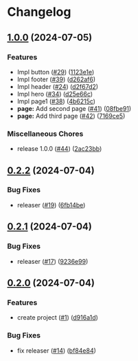 # Changelog

## [1.0.0](https://github.com/halcyon-org/belifeline-lp/compare/belifeline-lp-v0.2.2...belifeline-lp-v1.0.0) (2024-07-05)


### Features

* Impl button ([#29](https://github.com/halcyon-org/belifeline-lp/issues/29)) ([1123e1e](https://github.com/halcyon-org/belifeline-lp/commit/1123e1edaabf30f050817fb9acfaf1f776805608))
* Impl footer ([#39](https://github.com/halcyon-org/belifeline-lp/issues/39)) ([d262af6](https://github.com/halcyon-org/belifeline-lp/commit/d262af68e4d8bcb0ff54c3b46c598cfe3bd57ba7))
* Impl header ([#24](https://github.com/halcyon-org/belifeline-lp/issues/24)) ([d2f67d2](https://github.com/halcyon-org/belifeline-lp/commit/d2f67d2b10047c38b7778d4b575eafb765082afa))
* Impl hero ([#34](https://github.com/halcyon-org/belifeline-lp/issues/34)) ([d25e66c](https://github.com/halcyon-org/belifeline-lp/commit/d25e66cf493b50e8dd236ce4330eb7a99f36e17e))
* Impl page1 ([#38](https://github.com/halcyon-org/belifeline-lp/issues/38)) ([4b6215c](https://github.com/halcyon-org/belifeline-lp/commit/4b6215cfb54eca703b3a3510901bd4e80dcd6c3e))
* **page:** Add second page ([#41](https://github.com/halcyon-org/belifeline-lp/issues/41)) ([08fbe91](https://github.com/halcyon-org/belifeline-lp/commit/08fbe91d3428c99b5dae9c02776a2a28b0f6ac0f))
* **page:** Add third page ([#42](https://github.com/halcyon-org/belifeline-lp/issues/42)) ([7169ce5](https://github.com/halcyon-org/belifeline-lp/commit/7169ce53c6785fa387d03342776e644b6980eff1))


### Miscellaneous Chores

* release 1.0.0 ([#44](https://github.com/halcyon-org/belifeline-lp/issues/44)) ([2ac23bb](https://github.com/halcyon-org/belifeline-lp/commit/2ac23bb374bd17c15db3b53d0204c1e08510998b))

## [0.2.2](https://github.com/halcyon-org/belifeline-lp/compare/belifeline-lp-v0.2.1...belifeline-lp-v0.2.2) (2024-07-04)


### Bug Fixes

* releaser ([#19](https://github.com/halcyon-org/belifeline-lp/issues/19)) ([6fb14be](https://github.com/halcyon-org/belifeline-lp/commit/6fb14bee5aad604f49932491392095eac9ab9071))

## [0.2.1](https://github.com/halcyon-org/belifeline-lp/compare/belifeline-lp-v0.2.0...belifeline-lp-v0.2.1) (2024-07-04)


### Bug Fixes

* releaser ([#17](https://github.com/halcyon-org/belifeline-lp/issues/17)) ([9236e99](https://github.com/halcyon-org/belifeline-lp/commit/9236e99b139948b53a409c4b803087bd74ba3a05))

## [0.2.0](https://github.com/halcyon-org/belifeline-lp/compare/belifeline-lp-v0.1.0...belifeline-lp-v0.2.0) (2024-07-04)


### Features

* create project ([#1](https://github.com/halcyon-org/belifeline-lp/issues/1)) ([d916a1d](https://github.com/halcyon-org/belifeline-lp/commit/d916a1d4cfb8d0d0786fd50c65e820d9c6fc28fd))


### Bug Fixes

* fix releaser ([#14](https://github.com/halcyon-org/belifeline-lp/issues/14)) ([bf84e84](https://github.com/halcyon-org/belifeline-lp/commit/bf84e84c93f2fa29c40ce7c27083e2772c80fdbe))
